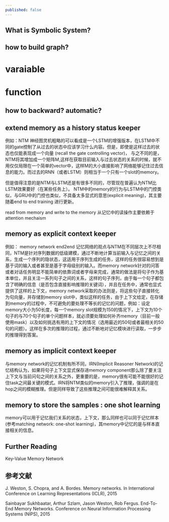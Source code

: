 ```yaml
---
published: false
---
```


## What is Symbolic System? 


## how to build graph?

# varaiable 

# function




## how to backward? automatic?





## extend memory as a history status keeper 
例如：NTM
神经图灵机粗略的可以看成是一个LSTM的增强版本，在LSTM中不同的gate控制了从过去的状态中应该学习什么内容。但是，即使是这样过去的状态也仅能表现成一个向量 (recall the gate controlling vector)， 与之不同的是，NTM将其增加成一个矩阵M,这样在获取目前输入与过去状态的关系的时候，就不用仅仅局限在一个简单的vector中，这样M的大小直接影响了网络能够记住过去信息的能力。而过去的RNN（或者LSTM）则相当于一个只有一个slot的memory。

但是值得注意的是NTM与LSTM还是有很多不同的，尽管现在普遍认为NTM比LSTM效果要好（在某些任务上）。
NTM中的memory的行为与LSTM中的门控类似，与GRU中的门控也类似，不具备太多显式的意思(explicit meaning)，其主要随着end to end training 进行更新。

read from memory and write to the memory
从记忆中的读操作主要依赖于attention mechaism

## memory as explicit context keeper 
例如： memory network end2end
记忆网络的观点与NTM在不同层次上不尽相同，NTM是针对序列数据的低级建模，通过不断地计算当前输入与记忆之间的关系，生成一个序列的隐状态，这适用于序列生成的任务，这样的任务很容易想到是基于词的输入或者甚至是基于字母级别的输入。而memory network针对的问答或者对话任务明显不能简单的依靠词或者字母来完成，通常的做法是将句子作为基本单位，并且关注一系列句子之间的关系，这样的句子序列，由于每一个句子都包含了明确的信息（是否包含直接影响推理的关键词），并且在任务中，通常也显式提供了这样的上下文，memory network采取的办法则是，将这些句子直接转化为句向量，并存储到memory slot中，类似这样的任务，由于上下文给定，在存储到memory的过程中，不可避免的要处理不等长的记忆的问题，例如：设定memory大小为50长度，每一个memory slot规模为150的情况下，上下文为10个句子的与70个句子的单个问题样本，就必须要处理如何补齐memory（目前一般使用mask）以及如何挑选有用的上下文的情况（选用最近的50句或者最相关的50句的问题）。这样在多次的推理的过程，通过不断地对记忆模块进行读取，一步步的推理得到答案。


## memory as implicit context keeper
与memory network的记忆机制有所不同，IRN(Implicit Reasoner Network)的记忆结构认为，如果将句子上下文显式保存进memory component那么除了要关注上下文与当前问句之间的关系之外，更重要的是，memory很有可能不能很好的记住task之间最关键的模式。IRN将NTM类似的memory引入了推理，强调的是在hop之间的模糊推理。但是同样导致了这些推理之间可能很难解释其关系。



## memory to store the samples : one shot learning 
memory可以用于记忆我们关系的状态，上下文，那么同样也可以同于记忆样本(参考matching network: one-shot learning)，其memory中记忆的是与样本直接相关的信息。





## Further Reading

Key-Value Memory Network 

## 参考文献
J. Weston, S. Chopra, and A. Bordes. Memory networks. In International Conference on Learning Representations (ICLR), 2015

Sainbayar Sukhbaatar, Arthur Szlam, Jason Weston, Rob Fergus. End-To-End Memory Networks. Conference on Neural Information Processing Systems (NIPS), 2015

